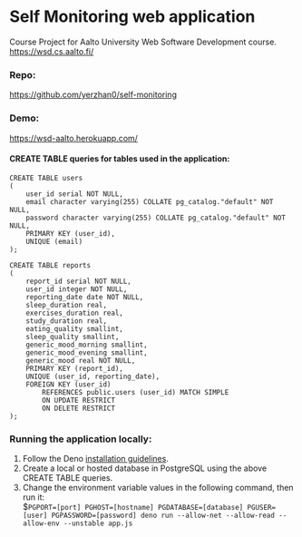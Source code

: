 # Self Monitoring web application
Course Project for Aalto University Web Software Development course. https://wsd.cs.aalto.fi/

### Repo:
https://github.com/yerzhan0/self-monitoring

### Demo:
https://wsd-aalto.herokuapp.com/

#### CREATE TABLE queries for tables used in the application:
```
CREATE TABLE users
(
    user_id serial NOT NULL,
    email character varying(255) COLLATE pg_catalog."default" NOT NULL,
    password character varying(255) COLLATE pg_catalog."default" NOT NULL,
    PRIMARY KEY (user_id),
    UNIQUE (email)
);

CREATE TABLE reports
(
    report_id serial NOT NULL,
    user_id integer NOT NULL,
    reporting_date date NOT NULL,
    sleep_duration real,
    exercises_duration real,
    study_duration real,
    eating_quality smallint,
    sleep_quality smallint,
    generic_mood_morning smallint,
    generic_mood_evening smallint,
    generic_mood real NOT NULL,
    PRIMARY KEY (report_id),
  	UNIQUE (user_id, reporting_date),
    FOREIGN KEY (user_id)
        REFERENCES public.users (user_id) MATCH SIMPLE
        ON UPDATE RESTRICT
        ON DELETE RESTRICT
);
```


### Running the application locally:
1. Follow the Deno [installation guidelines](https://deno.land/manual/getting_started/installation).
2. Create a local or hosted database in PostgreSQL using the above CREATE TABLE queries.
3. Change the environment variable values in the following command, then run it:\
$`PGPORT=[port] PGHOST=[hostname] PGDATABASE=[database] PGUSER=[user] PGPASSWORD=[password] deno run --allow-net --allow-read --allow-env --unstable app.js`
